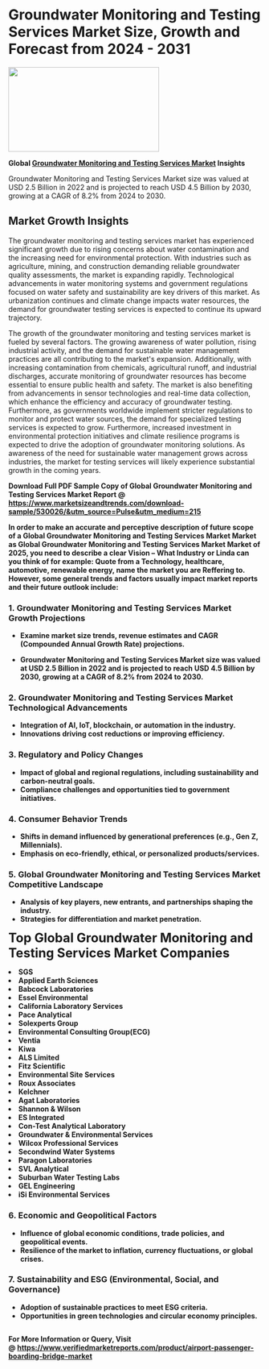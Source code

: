 <H1>Groundwater Monitoring and Testing Services Market Size, Growth and Forecast from 2024 - 2031</H1><img class="aligncenter size-medium wp-image-584254" src="https://thirdeyenews.in/wp-content/uploads/2024/09/Global-Market-Research-300x168.jpeg" alt="" width="300" height="168" /><p><strong>Global&nbsp;<a href="https://www.marketsizeandtrends.com/download-sample/530026/&amp;utm_source=Pulse&amp;utm_medium=215">Groundwater Monitoring and Testing Services Market</a> Insights</strong></p><p>Groundwater Monitoring and Testing Services Market size was valued at USD 2.5 Billion in 2022 and is projected to reach USD 4.5 Billion by 2030, growing at a CAGR of 8.2% from 2024 to 2030.</p><p><h2>Market Growth Insights</h2> <p>The groundwater monitoring and testing services market has experienced significant growth due to rising concerns about water contamination and the increasing need for environmental protection. With industries such as agriculture, mining, and construction demanding reliable groundwater quality assessments, the market is expanding rapidly. Technological advancements in water monitoring systems and government regulations focused on water safety and sustainability are key drivers of this market. As urbanization continues and climate change impacts water resources, the demand for groundwater testing services is expected to continue its upward trajectory.</p> <p><strong></strong></p> <p>The growth of the groundwater monitoring and testing services market is fueled by several factors. The growing awareness of water pollution, rising industrial activity, and the demand for sustainable water management practices are all contributing to the market's expansion. Additionally, with increasing contamination from chemicals, agricultural runoff, and industrial discharges, accurate monitoring of groundwater resources has become essential to ensure public health and safety. The market is also benefiting from advancements in sensor technologies and real-time data collection, which enhance the efficiency and accuracy of groundwater testing. Furthermore, as governments worldwide implement stricter regulations to monitor and protect water sources, the demand for specialized testing services is expected to grow. Furthermore, increased investment in environmental protection initiatives and climate resilience programs is expected to drive the adoption of groundwater monitoring solutions. As awareness of the need for sustainable water management grows across industries, the market for testing services will likely experience substantial growth in the coming years. <p><strong></p><p><span class=""><strong>Download Full PDF Sample Copy of Global Groundwater Monitoring and Testing Services Market Report</strong> @ <a href="https://www.marketsizeandtrends.com/download-sample/530026/&amp;utm_source=Pulse&amp;utm_medium=215" target="_blank">https://www.marketsizeandtrends.com/download-sample/530026/&amp;utm_source=Pulse&amp;utm_medium=215</a></span></p><p>In order to make an accurate and perceptive description of future scope of a Global&nbsp;Groundwater Monitoring and Testing Services Market Market as Global&nbsp;Groundwater Monitoring and Testing Services Market Market of 2025, you need to describe a clear Vision &ndash; What Industry or Linda can you think of for example: Quote from a Technology, healthcare, automotive, renewable energy, name the market you are Reffering to. However, some general trends and factors usually impact market reports and their future outlook include:</p><h3>1.&nbsp;<strong>Groundwater Monitoring and Testing Services Market Growth Projections</strong></h3><ul><li>Examine market size trends, revenue estimates and CAGR (Compounded Annual Growth Rate) projections.</li><li><p>Groundwater Monitoring and Testing Services Market size was valued at USD 2.5 Billion in 2022 and is projected to reach USD 4.5 Billion by 2030, growing at a CAGR of 8.2% from 2024 to 2030.</p></li></ul><h3>2.&nbsp;<strong>Groundwater Monitoring and Testing Services Market Technological Advancements</strong></h3><ul><li>Integration of AI, IoT, blockchain, or automation in the industry.</li><li>Innovations driving cost reductions or improving efficiency.</li></ul><h3>3.&nbsp;<strong>Regulatory and Policy Changes</strong></h3><ul><li>Impact of global and regional regulations, including sustainability and carbon-neutral goals.</li><li>Compliance challenges and opportunities tied to government initiatives.</li></ul><h3>4.&nbsp;<strong>Consumer Behavior Trends</strong></h3><ul><li>Shifts in demand influenced by generational preferences (e.g., Gen Z, Millennials).</li><li>Emphasis on eco-friendly, ethical, or personalized products/services.</li></ul><h3>5.&nbsp;<strong>Global Groundwater Monitoring and Testing Services Market Competitive Landscape</strong></h3><ul><li>Analysis of key players, new entrants, and partnerships shaping the industry.</li><li>Strategies for differentiation and market penetration.</li></ul><p data-pm-slice="1 1 []"><span style="color: inherit; font-family: inherit; font-size: 25px;">Top Global Groundwater Monitoring and Testing Services Market Companies</span></p><div class="" data-test-id=""><p><li>SGS</li><li> Applied Earth Sciences</li><li> Babcock Laboratories</li><li> Essel Environmental</li><li> California Laboratory Services</li><li> Pace Analytical</li><li> Solexperts Group</li><li> Environmental Consulting Group(ECG)</li><li> Ventia</li><li> Kiwa</li><li> ALS Limited</li><li> Fitz Scientific</li><li> Environmental Site Services</li><li> Roux Associates</li><li> Kelchner</li><li> Agat Laboratories</li><li> Shannon & Wilson</li><li> ES Integrated</li><li> Con-Test Analytical Laboratory</li><li> Groundwater & Environmental Services</li><li> Wilcox Professional Services</li><li> Secondwind Water Systems</li><li> Paragon Laboratories</li><li> SVL Analytical</li><li> Suburban Water Testing Labs</li><li> GEL Engineering</li><li> iSi Environmental Services</li></p></div><h3>6.&nbsp;<strong>Economic and Geopolitical Factors</strong></h3><ul><li>Influence of global economic conditions, trade policies, and geopolitical events.</li><li>Resilience of the market to inflation, currency fluctuations, or global crises.</li></ul><h3>7.&nbsp;<strong>Sustainability and ESG (Environmental, Social, and Governance)</strong></h3><ul><li>Adoption of sustainable practices to meet ESG criteria.</li><li>Opportunities in green technologies and circular economy principles.</li></ul><h2><strong style="font-size: 14px;">For More Information or Query, Visit @&nbsp;</strong><a style="background-color: #ffffff; font-size: 14px;" href="https://www.marketsizeandtrends.com/report/groundwater-monitoring-and-testing-services-market/" target="_blank">https://www.verifiedmarketreports.com/product/airport-passenger-boarding-bridge-market</a></h2>
